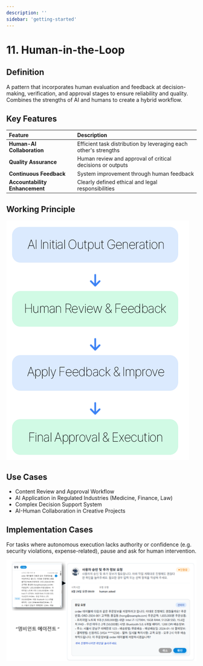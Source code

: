 ```yaml
---
description: ''
sidebar: 'getting-started'
---
```


# 11. Human-in-the-Loop

## Definition
A pattern that incorporates human evaluation and feedback at decision-making, verification, and approval stages to ensure reliability and quality.  
Combines the strengths of AI and humans to create a hybrid workflow.

## Key Features
| Feature | Description |
| :--- | :--- |
| **Human-AI Collaboration** | Efficient task distribution by leveraging each other's strengths |
| **Quality Assurance** | Human review and approval of critical decisions or outputs |
| **Continuous Feedback** | System improvement through human feedback |
| **Accountability Enhancement** | Clearly defined ethical and legal responsibilities |

## Working Principle

![](../../../uengine-image/process-gpt/en/design-pattern/11-1.png)

## Use Cases
- Content Review and Approval Workflow  
- AI Application in Regulated Industries (Medicine, Finance, Law)  
- Complex Decision Support System  
- AI-Human Collaboration in Creative Projects  

## Implementation Cases
For tasks where autonomous execution lacks authority or confidence (e.g. security violations, expense-related), pause and ask for human intervention.


![](../../../uengine-image/process-gpt/design-pattern/11-2.png)
